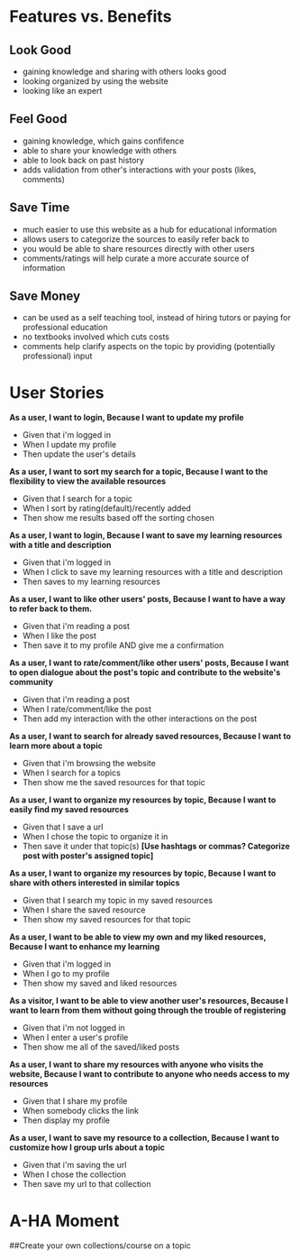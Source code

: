 # Features vs. Benefits

## Look Good
- gaining knowledge and sharing with others looks good 
- looking organized by using the website
- looking like an expert

## Feel Good
- gaining knowledge, which gains confifence
- able to share your knowledge with others
- able to look back on past history 
- adds validation from other's interactions with your posts (likes, comments)

## Save Time
- much easier to use this website as a hub for educational information
- allows users to categorize the sources to easily refer back to
- you would be able to share resources directly with other users
- comments/ratings will help curate a more accurate source of information

## Save Money
- can be used as a self teaching tool, instead of hiring tutors or paying for professional education
- no textbooks involved which cuts costs
- comments help clarify aspects on the topic by providing (potentially professional) input 

# User Stories

**As a user, I want to login, Because I want to update my profile** 
* Given that i'm logged in
* When I update my profile
* Then update the user's details

**As a user, I want to sort my search for a topic, Because I want to the flexibility to view the available resources**
* Given that I search for a topic
* When I sort by rating(default)/recently added
* Then show me results based off the sorting chosen

**As a user, I want to login, Because I want to save my learning resources with a title and description**
* Given that i'm logged in
* When I click to save my learning resources with a title and description
* Then saves to my learning resources

**As a user, I want to like other users' posts, Because I want to have a way to refer back to them.**
* Given that i'm reading a post
* When I like the post
* Then save it to my profile AND give me a confirmation

**As a user, I want to rate/comment/like other users' posts, Because I want to open dialogue about the post's topic and contribute to the website's community**
* Given that i'm reading a post
* When I rate/comment/like the post
* Then add my interaction with the other interactions on the post

**As a user, I want to search for already saved resources, Because I want to learn more about a topic**
* Given that i'm browsing the website
* When I search for a topics
* Then show me the saved resources for that topic

**As a user, I want to organize my resources by topic, Because I want to easily find my saved resources**
* Given that I save a url
* When I chose the topic to organize it in
* Then save it under that topic(s) 
**[Use hashtags or commas? Categorize post with poster's assigned topic]**

**As a user, I want to organize my resources by topic, Because I want to share with others interested in similar topics**
* Given that I search my topic in my saved resources
* When I share the saved resource
* Then show my saved resources for that topic

**As a user, I want to be able to view my own and my liked resources, Because I want to enhance my learning**
* Given that i'm logged in
* When I go to my profile
* Then show my saved and liked resources

**As a visitor, I want to be able to view another user's resources, Because I want to learn from them without going through the trouble of registering**
* Given that i'm not logged in
* When I enter a user's profile
* Then show me all of the saved/liked posts

**As a user, I want to share my resources with anyone who visits the website, Because I want to contribute to anyone who needs access to my resources**
* Given that I share my profile
* When somebody clicks the link
* Then display my profile

**As a user, I want to save my resource to a collection, Because I want to customize how I group urls about a topic**
* Given that i'm saving the url
* When I chose the collection
* Then save my url to that collection


# A-HA Moment
##Create your own collections/course on a topic